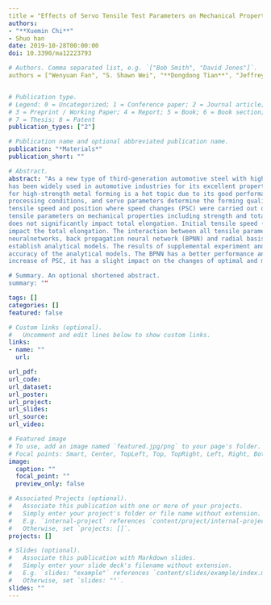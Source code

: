 ```yaml
---
title = "Effects of Servo Tensile Test Parameters on Mechanical Properties of Medium-Mn Steel"
authors:
- "**Xuemin Chi**"
- Shuo han
date: 2019-10-28T00:00:00
doi: 10.3390/ma12223793

# Authors. Comma separated list, e.g. `["Bob Smith", "David Jones"]`.
authors = ["Wenyuan Fan", "S. Shawn Wei", "**Dongdong Tian**", "Jeffrey J. McGuire", "Douglas A. Wiens"]


# Publication type.
# Legend: 0 = Uncategorized; 1 = Conference paper; 2 = Journal article;
# 3 = Preprint / Working Paper; 4 = Report; 5 = Book; 6 = Book section;
# 7 = Thesis; 8 = Patent
publication_types: ["2"]

# Publication name and optional abbreviated publication name.
publication: "*Materials*"
publication_short: ""

# Abstract.
abstract: "As a new type of third-generation automotive steel with high strength and plasticity, medium-Mn steel (MMnS)
has been widely used in automotive industries for its excellent properties. In recent years, servo stamping technology
for high-strength metal forming is a hot topic due to its good performance in forming under complex
processing conditions, and servo parameters determine the forming quality. In this paper, experiments considering 
tensile speed and position where speed changes (PSC) were carried out on MMnS to investigate the influences of 
tensile parameters on mechanical properties including strength and total elongation (TE). The results show that PSC
does not significantly impact total elongation. Initial tensile speed (ITS) and final tensile speed (FTS) significantly
impact the total elongation. The interaction between all tensile parameters can impact total elongation. Two artificial
neuralnetworks, back propagation neural network (BPNN) and radial basis function neural network (RBFNN), were used to
establish analytical models. The results of supplemental experiment and residual analysis were conducted to verify the
accuracy of the analytical models. The BPNN has a better performance and the analytical model shows that with the
increase of PSC, it has a slight impact on the changes of optimal and minimum total elongation, but the combinations of tensile parameters to obtain total elongations higher than 40% change significantly. 

# Summary. An optional shortened abstract.
summary: ""

tags: []
categories: []
featured: false

# Custom links (optional).
#   Uncomment and edit lines below to show custom links.
links:
- name: ""
  url: 

url_pdf:
url_code:
url_dataset:
url_poster:
url_project:
url_slides:
url_source:
url_video:

# Featured image
# To use, add an image named `featured.jpg/png` to your page's folder.
# Focal points: Smart, Center, TopLeft, Top, TopRight, Left, Right, BottomLeft, Bottom, BottomRight.
image:
  caption: ""
  focal_point: ""
  preview_only: false

# Associated Projects (optional).
#   Associate this publication with one or more of your projects.
#   Simply enter your project's folder or file name without extension.
#   E.g. `internal-project` references `content/project/internal-project/index.md`.
#   Otherwise, set `projects: []`.
projects: []

# Slides (optional).
#   Associate this publication with Markdown slides.
#   Simply enter your slide deck's filename without extension.
#   E.g. `slides: "example"` references `content/slides/example/index.md`.
#   Otherwise, set `slides: ""`.
slides: ""
---
```

